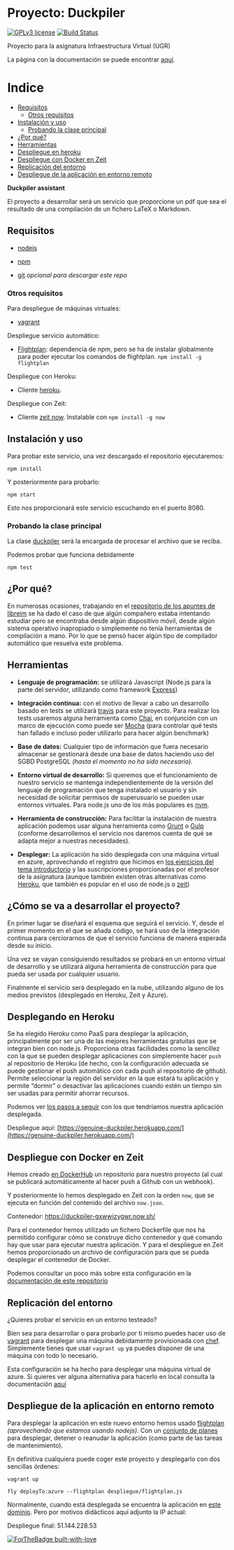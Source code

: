 # Proyecto: **D**uckpiler
[![GPLv3 license](https://img.shields.io/badge/License-GPLv3-blue.svg)](http://perso.crans.org/besson/LICENSE.html) [![Build Status](https://travis-ci.com/jojelupipa/Duckpiler.svg?branch=master)](https://travis-ci.com/jojelupipa/Duckpiler)

Proyecto para la asignatura Infraestructura Virtual (UGR)

La página con la documentación se puede
encontrar [aquí](https://jojelupipa.github.io/Duckpiler/).

Indice
======

<!--ts-->
* [Requisitos](#requisitos)
  * [Otros requisitos](#otros-requisitos)
* [Instalación y uso](#instalación-y-uso)
  * [Probando la clase principal](#probando-la-clase-principal)
* [¿Por qué?](#por-qué)
* [Herramientas](#herramientas)
* [Despliegue en heroku](#desplegando-en-heroku)
* [Despliegue con Docker en Zeit](#despliegue-con-docker-en-zeit)
* [Replicación del entorno](#replicación-del-entorno)
* [Despliegue de la aplicación en entorno remoto](#despliegue-de-la-aplicación-en-entorno-remoto)
<!--te-->

**Duckpiler assistant**

El proyecto a desarrollar será un servicio que proporcione un pdf que
sea el resultado de una compilación de un fichero LaTeX o Markdown.

## Requisitos

* [nodejs](https://nodejs.org/en/)

* [npm](https://www.npmjs.com/get-npm)

* [git](https://git-scm.com/downloads) *opcional para descargar este repo*

### Otros requisitos

Para despliegue de máquinas virtuales:

* [vagrant](https://www.vagrantup.com/)

Despliegue servicio automático:

* [Flightplan](https://www.npmjs.com/package/flightplan): dependencia
  de npm, pero se ha de instalar globalmente para poder ejecutar los
  comandos de flightplan. `npm install -g flightplan`

Despliegue con Heroku:

*
  Cliente
  [heroku](https://devcenter.heroku.com/articles/getting-started-with-nodejs#set-up).

Despliegue con Zeit:

* Cliente [zeit now](https://zeit.co/download#now-cli). Instalable con
  `npm install -g now`


## Instalación y uso


Para probar este servicio, una vez descargado el repositorio
ejecutaremos:

```npm install```

Y posteriormente para probarlo:

```npm start```

Esto nos proporcionará este servicio escuchando en el puerto 8080.

### Probando la clase principal

La
clase
[duckpiler](https://github.com/jojelupipa/Duckpiler/blob/master/src/duckpiler.js) será
la encargada de procesar el archivo que se reciba.

Podemos probar que funciona debidamente

```npm test```


## ¿Por qué?

En numerosas ocasiones, trabajando en el [repositorio de los apuntes
de libreim](https://github.com/libreim/apuntesDGIIM) se ha dado el
caso de que algún compañero estaba intentando estudiar pero se
encontraba desde algún dispositivo móvil, desde algún sistema
operativo inapropiado o simplemente no tenía herramientas de
compilación a mano. Por lo que se pensó hacer algún tipo de compilador
automático que resuelva este problema.

## Herramientas

* **Lenguaje de programación:** se utilizará Javascript (Node.js para
    la parte del servidor, utilizando como framework [Express](http://expressjs.com/))

* **Integración continua:** con el motivo de llevar a cabo un
  desarrollo basado en tests se
  utilizará
  [travis](https://docs.travis-ci.com/user/languages/javascript-with-nodejs/) para
  este proyecto. Para realizar los tests usaremos alguna herramienta
  como
  [Chai](https://docs.travis-ci.com/user/languages/javascript-with-nodejs/),
  en conjunción con un marco de ejecución como puede
  ser [Mocha](https://mochajs.org/) (para controlar qué tests han
  fallado e incluso poder utilizarlo para hacer algún benchmark)

* **Base de datos:** Cualquier tipo de información que fuera necesario
  almacenar se gestionará desde una base de datos haciendo uso del
  SGBD PostgreSQL *(hasta el momento no ha sido necesario)*.

* **Entorno virtual de desarrollo:** Si queremos que el funcionamiento
  de nuestro servicio se mantenga independientemente de la versión del
  lenguaje de programación que tenga instalado el usuario y sin
  necesidad de solicitar permisos de superusuario se pueden usar
  entornos virtuales. Para node.js uno de los más populares
  es [nvm](https://github.com/creationix/nvm).

* **Herramienta de construcción:** Para facilitar la instalación de
  nuestra aplicación podemos usar alguna herramienta
  como [Grunt](https://gruntjs.com/) o [Gulp](https://gulpjs.com/)
  (conforme desarrollemos el servicio nos daremos cuenta de qué se
  adapta mejor a nuestras necesidades).

* **Desplegar:** La aplicación ha sido desplegada con una máquina
  virtual en azure, aprovechando el registro que hicimos en [los
  ejercicios del tema introductorio](https://github.com/jojelupipa/Ejercicios_IV_18_19/blob/master/Relaciones%20de%20ejercicios/Tema%201.md) y
  las suscripciones proporcionadas por el profesor de la asignatura (aunque
  también existen otras alternativas
  como [Heroku](https://www.heroku.com/nodejs), que también es popular
  en el uso de node.js o [zeit](http://zeit.co/))


## ¿Cómo se va a desarrollar el proyecto?

En primer lugar se diseñará el esquema que seguirá el servicio. Y,
desde el primer momento en el que se añada código, se hará uso de la
integración continua para cerciorarnos de que el servicio funciona de
manera esperada desde su inicio.

Una vez se vayan consiguiendo resultados se probará en un entorno
virtual de desarrollo y se utilizará alguna herramienta de
construcción para que pueda ser usada por cualquier usuario.

Finalmente el servicio será desplegado en la nube, utilizando alguno
de los medios previstos (desplegado en Heroku, Zeit y Azure).


## Desplegando en Heroku

Se ha elegido Heroku como PaaS para desplegar la aplicación,
principalmente por ser una de las mejores herramientas gratuitas que
se integran bien con node.js. Proporciona otras
facilidades como la sencillez con la que se pueden desplegar
aplicaciones con simplemente hacer `push` al repositorio de Heroku (de
hecho, con la configuración adecuada se puede gestionar el push
automático con cada push al repositorio de github). Permite
seleccionar la región del servidor en la que estará tu aplicación y
permite “dormir” o desactivar las aplicaciones cuando estén un tiempo
sin ser usadas para permitir ahorrar recursos.

Podemos
ver
[los pasos a seguir](https://jojelupipa.github.io/Duckpiler/#desplegando-en-heroku) con
los que tendríamos nuestra aplicación desplegada.

Despliegue aquí: [https://genuine-duckpiler.herokuapp.com/](https://genuine-duckpiler.herokuapp.com/)


## Despliegue con Docker en Zeit

Hemos creado
[en
DockerHub](https://hub.docker.com/r/jojelupipa/duckpiler/) un
repositorio para nuestro proyecto (al cual se publicará
automáticamente al hacer push a Github con un webhook).

Y posteriormente lo hemos desplegado en Zeit con la orden `now`, que
se ejecuta en función del contenido del archivo `now.json`.

Contenedor: https://duckpiler-gxwwizygwr.now.sh/

Para el contenedor hemos utilizado un fichero Dockerfile que nos ha
permitido configurar cómo se construye dicho contenedor y qué comando
hay que usar para ejecutar nuestra aplicación. Y para el despliegue en
Zeit hemos proporcionado un archivo de configuración para que se pueda
desplegar el contenedor de Docker.

Podemos consultar un poco más sobre esta configuración en la
[documentación de este repositorio](https://github.com/jojelupipa/Duckpiler/blob/master/docs/README.md)

## Replicación del entorno

¿Quieres probar el servicio en un entorno testeado?

Bien sea para desarrollar o para probarlo por ti mismo puedes hacer
uso de [vagrant](https://www.vagrantup.com/) para desplegar una
máquina debidamente provisionada
con [chef](https://www.chef.io/chef/). Simplemente tienes que usar
`vagrant up` ya puedes disponer de una máquina con todo lo necesario.

Esta configuración se ha hecho para desplegar una máquina virtual de
azure. Si quieres ver alguna alternativa para hacerlo en local
consulta la
documentación [aquí](https://jojelupipa.github.io/Duckpiler/#replicaci%C3%B3n-del-entorno-sin-azure)

## Despliegue de la aplicación en entorno remoto

Para desplegar la aplicación en este nuevo entorno hemos
usado [flightplan](https://www.npmjs.com/package/flightplan)
*(aprovechando que estamos usando nodejs)*. Con
un [conjunto de planes](https://jojelupipa.github.io/Duckpiler/#nuestros-planes-de-vuelo)
para desplegar, detener o reanudar la aplicación (como parte de las
tareas de mantenimiento).

En definitiva cualquiera puede coger este proyecto y desplegarlo con
dos sencillas órdenes:

`vagrant up`

`fly deployTo:azure --flightplan despliegue/flightplan.js`

Normalmente, cuando está desplegada se encuentra la aplicación en
[este dominio](http://duckpiler.westeurope.cloudapp.azure.com). Pero
por motivos didácticos aquí adjunto la IP actual:

Despliegue final: 51.144.228.53

[![ForTheBadge built-with-love](http://ForTheBadge.com/images/badges/built-with-love.svg)](https://naereen.github.io/badges/)
